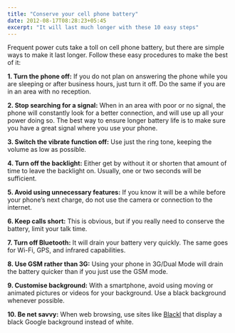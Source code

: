 ```yaml
---
title: "Conserve your cell phone battery"
date: 2012-08-17T08:28:23+05:45
excerpt: "It will last much longer with these 10 easy steps"
---
```


Frequent power cuts take a toll on cell phone battery, but there are simple ways to make it last longer. Follow these easy procedures to make the best of it:

**1. Turn the phone off:** If you do not plan on answering the phone while you are sleeping or after business hours, just turn it off. Do the same if you are in an area with no reception.

**2. Stop searching for a signal:** When in an area with poor or no signal, the phone will constantly look for a better connection, and will use up all your power doing so. The best way to ensure longer battery life is to make sure you have a great signal where you use your phone.

**3. Switch the vibrate function off:** Use just the ring tone, keeping the volume as low as possible.

**4. Turn off the backlight:** Either get by without it or shorten that amount of time to leave the backlight on. Usually, one or two seconds will be sufficient.

**5. Avoid using unnecessary features:** If you know it will be a while before your phone’s next charge, do not use the camera or connection to the internet.

**6. Keep calls short:** This is obvious, but if you really need to conserve the battery, limit your talk time.

**7. Turn off Bluetooth:** It will drain your battery very quickly. The same goes for Wi-Fi, GPS, and infrared capabilities.

**8. Use GSM rather than 3G:** Using your phone in 3G/Dual Mode will drain the battery quicker than if you just use the GSM mode.

**9. Customise background:** With a smartphone, avoid using moving or animated pictures or videos for your background. Use a black background whenever possible.

**10. Be net savvy:** When web browsing, use sites like <a href="http://www.blackl.com/" rel="nofollow">Blackl</a> that display a black Google background instead of white.
